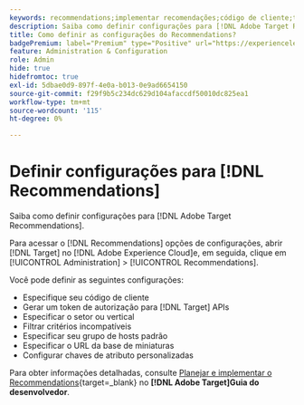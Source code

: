 ```yaml
---
keywords: recommendations;implementar recomendações;código de cliente;token de autenticação;vertical do setor;modo incompatível com filtro;grupo de hosts padrão;base de miniaturas;gerar token de autenticação;token de autenticação;
description: Saiba como definir configurações para [!DNL Adobe Target Recommendations].
title: Como definir as configurações do Recommendations?
badgePremium: label="Premium" type="Positive" url="https://experienceleague.adobe.com/docs/target/using/introduction/intro.html?lang=en#premium newtab=true" tooltip="Consulte o que está incluído no Target Premium."
feature: Administration & Configuration
role: Admin
hide: true
hidefromtoc: true
exl-id: 5dbae0d9-897f-4e0a-b013-0e9ad6654150
source-git-commit: f29f9b5c234dc629d104afaccdf50010dc825ea1
workflow-type: tm+mt
source-wordcount: '115'
ht-degree: 0%

---
```


# Definir configurações para [!DNL Recommendations]

Saiba como definir configurações para [!DNL Adobe Target Recommendations].

Para acessar o [!DNL Recommendations] opções de configurações, abrir [!DNL Target] no [!DNL Adobe Experience Cloud]e, em seguida, clique em [!UICONTROL Administration] > [!UICONTROL Recommendations].

Você pode definir as seguintes configurações:

* Especifique seu código de cliente
* Gerar um token de autorização para [!DNL Target] APIs
* Especificar o setor ou vertical
* Filtrar critérios incompatíveis
* Especificar seu grupo de hosts padrão
* Especificar o URL da base de miniaturas
* Configurar chaves de atributo personalizadas

Para obter informações detalhadas, consulte [Planejar e implementar o Recommendations](https://experienceleague.adobe.com/en/docs/target-dev/developer/recommendations-beta){target=_blank} no **[!DNL Adobe Target]Guia do desenvolvedor**.

